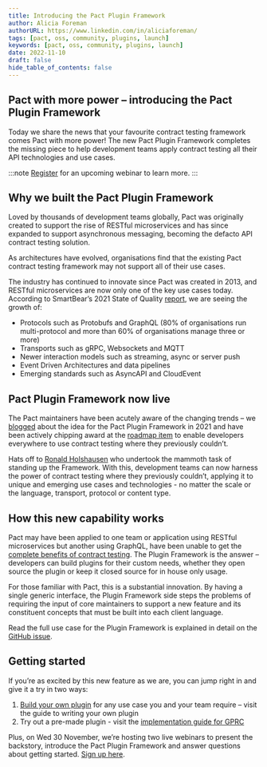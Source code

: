 ```yaml
---
title: Introducing the Pact Plugin Framework
author: Alicia Foreman
authorURL: https://www.linkedin.com/in/aliciaforeman/
tags: [pact, oss, community, plugins, launch]
keywords: [pact, oss, community, plugins, launch]
date: 2022-11-10
draft: false
hide_table_of_contents: false
---
```


## Pact with more power – introducing the Pact Plugin Framework  

Today we share the news that your favourite contract testing framework comes Pact with more power! The new Pact Plugin Framework completes the missing piece to help development teams apply contract testing all their API technologies and use cases.  

:::note
[Register](https://docs.pact.io/events/plugins-framework-launch) for an upcoming webinar to learn more.
:::

## Why we built the Pact Plugin Framework 

Loved by thousands of development teams globally, Pact was originally created to support the rise of RESTful microservices and has since expanded to support asynchronous messaging, becoming the defacto API contract testing solution. 

As architectures have evolved, organisations find that the existing Pact contract testing framework may not support all of their use cases. 

The industry has continued to innovate since Pact was created in 2013, and RESTful microservices are now only one of the key use cases today. According to SmartBear’s 2021 State of Quality [report](https://smartbear.com/state-of-software-quality/api/tools/#api-protocols), we are seeing the growth of: 

* Protocols such as Protobufs and GraphQL (80% of organisations run multi-protocol and more than 60% of organisations manage three or more) 
* Transports such as gRPC, Websockets  and MQTT 
* Newer interaction models such as streaming, async or server push 
* Event Driven Architectures and data pipelines  
* Emerging standards such as AsyncAPI and CloudEvent  

## Pact Plugin Framework now live  

The Pact maintainers have been acutely aware of the changing trends – we [blogged](https://pactflow.io/blog/extending-pact-with-plugins/) about the idea for the Pact Plugin Framework in 2021 and have been actively chipping award at the [roadmap item](https://github.com/pactflow/roadmap/issues/33) to enable developers everywhere to use contract testing where they previously couldn’t. 

Hats off to [Ronald Holshausen](https://github.com/uglyog) who undertook the mammoth task of standing up the Framework. With this, development teams can now harness the power of contract testing where they previously couldn’t, applying it to unique and emerging use cases and technologies - no matter the scale or the language, transport, protocol or content type.  

## How this new capability works  

Pact may have been applied to one team or application using RESTful microservices but another using GraphQL, have been unable to get the [complete benefits of contract testing](https://pactflow.io/blog/what-is-contract-testing/). The Plugin Framework is the answer – developers can build plugins for their custom needs, whether they open source the plugin or keep it closed source for in house only usage.  

For those familiar with Pact, this is a substantial innovation. By having a single generic interface, the Plugin Framework side steps the problems of requiring the input of core maintainers to support a new feature and its constituent concepts that must be built into each client language. 

Read the full use case for the Plugin Framework is explained in detail on the [GitHub issue](https://github.com/pact-foundation/pact-specification/issues/83).

## Getting started

If you’re as excited by this new feature as we are, you can jump right in and give it a try in two ways: 

1. [Build your own plugin](https://docs.pact.io/implementation_guides/pact_plugins/docs/writing-plugin-guide) for any use case you and your team require – visit the guide to writing your own plugin 
1. Try out a pre-made plugin - visit the [implementation guide for GPRC](https://github.com/pactflow/pact-protobuf-plugin)

Plus, on Wed 30 November, we’re hosting two live webinars to present the backstory, introduce the Pact Plugin Framework and answer questions about getting started. [Sign up here](https://docs.pact.io/events/plugins-framework-launch).
